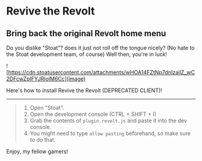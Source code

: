 # Revive the Revolt 
## Bring back the original Revolt home menu

Do you dislike "Stoat"? does it just not roll off the tongue nicely? (No hate to the Stoat development team, of course) Well then, you're in luck!

![https://cdn.stoatusercontent.com/attachments/wHOA14FZtNp7dnIzailZ_wC2DFcwZpIFYJRIolM6Cc](image)

Here's how to install Revive the Revolt (DEPRECATED CLIENT)!

---

> 1. Open "Stoat".
> 2. Open the development console (CTRL + SHIFT + I)
> 3. Grab the contents of `plugin.revolt.js` and paste it into the dev console.
> 4. You might need to type `allow pasting` beforehand, so make sure to do that.

Enjoy, my fellow gamers!

